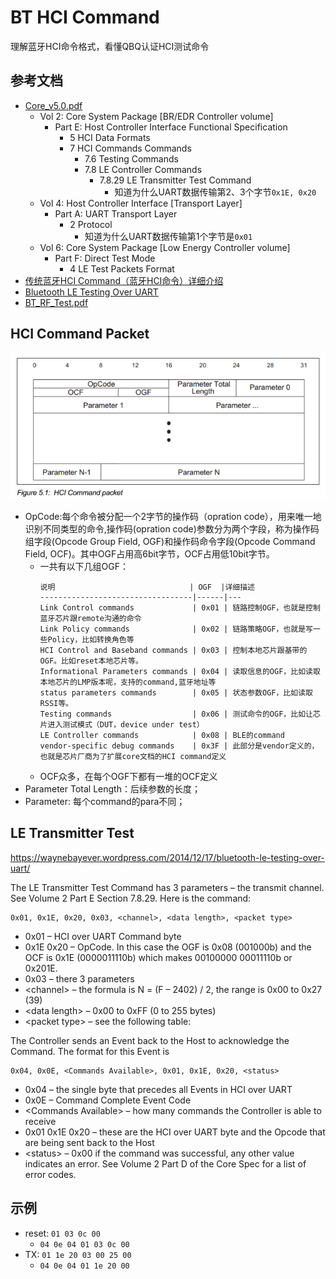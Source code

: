 # BT HCI Command

理解蓝牙HCI命令格式，看懂QBQ认证HCI测试命令

## 参考文档

* [Core_v5.0.pdf](refers/Core_v5.0.pdf)
  * Vol 2: Core System Package [BR/EDR Controller volume]
    * Part E: Host Controller Interface Functional Specification
      * 5 HCI Data Formats
      * 7 HCI Commands Commands
        * 7.6 Testing Commands
        * 7.8 LE Controller Commands
          * 7.8.29 LE Transmitter Test Command
            * 知道为什么UART数据传输第2、3个字节`0x1E, 0x20`
  * Vol 4: Host Controller Interface [Transport Layer]
    * Part A: UART Transport Layer
      * 2 Protocol
        * 知道为什么UART数据传输第1个字节是`0x01`
  * Vol 6: Core System Package [Low Energy Controller volume]
    * Part F: Direct Test Mode
      * 4 LE Test Packets Format
* [传统蓝牙HCI Command（蓝牙HCI命令）详细介绍](https://blog.csdn.net/XiaoXiaoPengBo/article/details/107642672)
* [Bluetooth LE Testing Over UART](https://waynebayever.wordpress.com/2014/12/17/bluetooth-le-testing-over-uart/)
* [BT_RF_Test.pdf](refers/BT_RF_Test.pdf)

## HCI Command Packet

![BT_HCI_Command_Packet.png](images/BT_HCI_Command_Packet.png)

* OpCode:每个命令被分配一个2字节的操作码（opration code），用来唯一地识别不同类型的命令,操作码(opration code)参数分为两个字段，称为操作码组字段(Opcode Group Field, OGF)和操作码命令字段(Opcode Command Field, OCF)。其中OGF占用高6bit字节，OCF占用低10bit字节。
  * 一共有以下几组OGF：  
    ```
    说明                              | OGF  |详细描述
    ----------------------------------|------|---
    Link Control commands             | 0x01 | 链路控制OGF，也就是控制蓝牙芯片跟remote沟通的命令
    Link Policy commands              | 0x02 | 链路策略OGF，也就是写一些Policy，比如转换角色等
    HCI Control and Baseband commands | 0x03 | 控制本地芯片跟基带的OGF。比如reset本地芯片等。
    Informational Parameters commands | 0x04 | 读取信息的OGF，比如读取本地芯片的LMP版本呢，支持的command,蓝牙地址等
    status parameters commands        | 0x05 | 状态参数OGF，比如读取RSSI等。
    Testing commands                  | 0x06 | 测试命令的OGF，比如让芯片进入测试模式（DUT，device under test）
    LE Controller commands            | 0x08 | BLE的command
    vendor-specific debug commands    | 0x3F | 此部分是vendor定义的，也就是芯片厂商为了扩展core文档的HCI command定义
    ```
  * OCF众多，在每个OGF下都有一堆的OCF定义
* Parameter Total Length：后续参数的长度；
* Parameter: 每个command的para不同；

## LE Transmitter Test

https://waynebayever.wordpress.com/2014/12/17/bluetooth-le-testing-over-uart/

The LE Transmitter Test Command has 3 parameters – the transmit channel.  See Volume 2 Part E Section 7.8.29.  Here is the command:

```
0x01, 0x1E, 0x20, 0x03, <channel>, <data length>, <packet type>
```

* 0x01 – HCI over UART Command byte
* 0x1E 0x20 – OpCode.  In this case the OGF is 0x08 (001000b) and the OCF is 0x1E (0000011110b) which makes 00100000 00011110b or 0x201E.
* 0x03 – there 3 parameters
* \<channel\> – the formula is N = (F – 2402) / 2, the range is 0x00 to 0x27 (39)
* \<data length\> – 0x00 to 0xFF (0 to 255 bytes)
* \<packet type\> – see the following table:

The Controller sends an Event back to the Host to acknowledge the Command.  The format for this Event is

```
0x04, 0x0E, <Commands Available>, 0x01, 0x1E, 0x20, <status>
```

* 0x04 – the single byte that precedes all Events in HCI over UART
* 0x0E – Command Complete Event Code
* \<Commands Available\> – how many commands the Controller is able to receive
* 0x01 0x1E 0x20 – these are the HCI over UART byte and the Opcode that are being sent back to the Host
* \<status\> – 0x00 if the command was successful, any other value indicates an error.  See Volume 2 Part D of the Core Spec for a list of error codes.

## 示例

* reset: `01 03 0c 00`
  * `04 0e 04 01 03 0c 00`
* TX: `01 1e 20 03 00 25 00`
  * `04 0e 04 01 1e 20 00`
